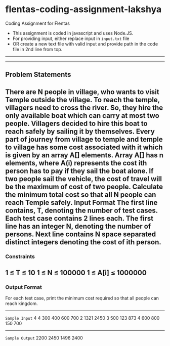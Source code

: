 # flentas-coding-assignment-lakshya
Coding Assignment for Flentas

* This assignment is coded in javascript and uses Node.JS.
* For providing input, either replace input in ```input.txt``` file
* OR create a new text file with valid input and provide path in the code file in 2nd line from top.
---
---
## Problem Statements

There are N people in village, who wants to visit Temple outside the village. To reach the temple, villagers
need to cross the river. So, they hire the only available boat which can carry at most two people. Villagers
decided to hire this boat to reach safely by sailing it by themselves. Every part of journey from village to
temple and temple to village has some cost associated with it which is given by an array A[] elements. Array
A[] has n elements, where A(i) represents the cost ith person has to pay if they sail the boat alone. If two
people sail the vehicle, the cost of travel will be the maximum of cost of two people. Calculate the minimum
total cost so that all N people can reach Temple safely.
Input Format
The first line contains, T, denoting the number of test cases. Each test case contains 2 lines each. The first line
has an integer N, denoting the number of persons. Next line contains N space separated distinct integers
denoting the cost of ith person.
---
### Constraints
1 ≤ T ≤ 10
1 ≤ N ≤ 100000
1 ≤ A[i] ≤ 1000000
---
### Output Format
For each test case, print the minimum cost required so that all people can reach kingdom.

---

```Sample Input```
4
4
300 400 600 700
2
1321 2450
3
500 123 873
4
600 800 150 700

---

```Sample Output```
2200
2450
1496
2400
